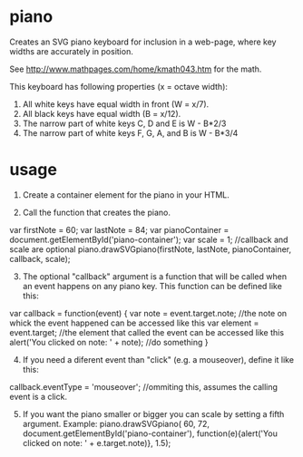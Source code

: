 piano
=====

Creates an SVG piano keyboard for inclusion in a web-page,
where key widths are accurately in position.

See http://www.mathpages.com/home/kmath043.htm for the math.

This keyboard has following properties (x = octave width):
1. All white keys have equal width in front (W = x/7).
2. All black keys have equal width (B = x/12).
3. The narrow part of white keys C, D and E is W - B*2/3
4. The narrow part of white keys F, G, A, and B is W - B*3/4

usage
=====

1. Create a container element for the piano in your HTML.

<div id="piano-container"></div>


2. Call the function that creates the piano.

var firstNote = 60;
var lastNote = 84;
var pianoContainer = document.getElementById('piano-container');
var scale = 1;
//callback and scale are optional
piano.drawSVGpiano(firstNote, lastNote, pianoContainer, callback, scale);


3. The optional "callback" argument is a function that will be
called when an event happens on any piano key. This function can
be defined like this:

var callback = function(event) {
  var note = event.target.note; //the note on whick the event happened can be accessed like this
  var element = event.target; //the element that called the event can be accessed like this
  alert('You clicked on note: ' + note); //do something
}


4. If you need a diferent event than "click" (e.g. a mouseover),
define it like this:

callback.eventType = 'mouseover'; //ommiting this, assumes the calling event is a click.


5. If you want the piano smaller or bigger you can scale by setting a fifth argument.
Example:
piano.drawSVGpiano( 60,
                    72,
                    document.getElementById('piano-container'),
                    function(e){alert('You clicked on note: ' + e.target.note)},
                    1.5);

